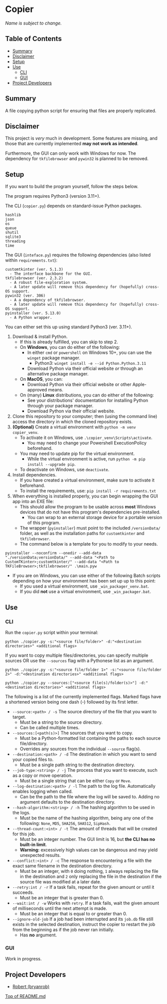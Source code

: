# Copier
*Name is subject to change.*

## Table of Contents
- [Summary](#summary)
- [Disclaimer](#disclaimer)
- [Setup](#setup)
- [Use](#use)
  - [CLI](#cli)
  - [GUI](#gui)
- [Project Developers](#project-developers)

## Summary
A file copying python script for ensuring that files are properly replicated.

## Disclaimer
This project is *very* much in development.  Some features are missing, and those that are currently implemented **may not work as intended**.

Furthermore, the GUI can only work with Windows for now.  The dependency for `tkfilebrowser` and `pywin32` is planned to be removed.

## Setup
If you want to build the program yourself, follow the steps below.

The program requires Python3 (version 3.11+).

The CLI (`copier.py`) depends on standard-issue Python packages.
  ```
  hashlib
  json
  os
  queue
  shutil
  sqlite3
  threading
  time
  ```

The GUI (`inteface.py`) requires the following dependencies (also listed within `requirements.txt`):
  ```
  customtkinter (ver. 5.1.3)
    - The interface backbone for the GUI.
  tkfilebrowser (ver. 2.3.2)
    - A robust file-exploration system.
    - A later update will remove this dependency for (hopefully) cross-OS support.
  pywin32 (ver. 306)
    - A a dependency of tkfilebrowser.
    - A later update will remove this dependency for (hopefully) cross-OS support.
  pyinstaller (ver. 5.13.0)
    - A Python wrapper.
  ```

You can either set this up using standard Python3 (ver. 3.11+).
1. Download & install Python.
   - If this is already fulfilled, you can skip to step 2.
   - On **Windows**, you can do either of the following:
     - In either `cmd` or `powershell` on Windows 10+, you can use the `winget` package manager.
       - Python3: `winget install -e --id Python.Python.3.11`
     - Download Python via their official website *or* through an alternative package manager.
   - On **MacOS**, you can:
     - Download Python via their official website or other Apple-approved means.
   - On (many) **Linux** distributions, you can do either of the following:
     - See your distributions' documentation for installing Python through your package manager.
     - Download Python via their official website.
2. Clone this repository to your computer; then (using the command line) access the directory in which the cloned repository exists.
3. **(Optional)** Create a virtual environment with `python -m venv copier_venv`.
   - To activate it on Windows, use `.\copier_venv\Scripts\activate`.
     - You may need to change your Powershell ExecutionPolicy beforehand.
   - You may need to update pip for the virtual environment.
     - While the virtual environment is active, run `python -m pip install --upgrade pip`.
   - To deactivate on Windows, use `deactivate`.
4. Install dependencies.
   - If you have created a virtual environment, make sure to activate it beforehand.
   - To install the requirements, use: `pip install -r requirements.txt`
5. When everything is installed properly, you can begin wrapping the GUI app into an EXE file:
   - This should allow the program to be usable across **most** Windows devices that do not have this program's dependencies pre-installed.
     - You can wrap to an external storage device for a portable version of this program.
   - The wrapper (`pyinstaller`) must point to the included `/versionData/` folder, as well as the installation paths for `customtkinter` and `tkfilebrowser`.
   - The command below is a template for you to modify to your needs.
  ```
  pyinstaller --noconfirm --onedir --add-data "./versionData;versionData/" --add-data "<Path to CustomTKinter>;customtkinter/" --add-data "<Path to TKFileBrowser>;tkfilebrowser/" .\main.pyw
  ```
   - If you are on Windows, you can use either of the following Batch scripts depending on how your environment has been set up up to this point:
     - If you used a virtual environment, use `_win_packager_venv.bat`.
     - If you did **not** use a virtual environment, use `_win_packager.bat`.

## Use
### CLI
Run the `copier.py` script within your terminal:
```
python ./copier.py -s:"<source file/folder>" -d:"<destination directories>" <additional flags>
```
If you want to copy multiple files/directories, you can specify multiple sources OR use the `--sources` flag with a Pythonese list as an argument.
```
python ./copier.py -s:"<source file/folder 1>" -s:"<source file/folder 2>" -d:"<destination directories>" <additional flags>
```
```
python ./copier.py --sources:["<source file(s)/folder(s)>"] -d:"<destination directories>" <additional flags>
```
The following is a list of the currently implemented flags.  Marked flags have a shortened version being one dash (-) followed by its first letter.
- `--source:<path> / -s` The source directory of the file that you want to target.
  - Must be a string to the source directory.
  - Can be called multiple times.
- `--sources:[<path(s)>]` The sources that you want to copy.
  - Must be a Python-formatted list containing the paths to each source file/directory.
  - Overrides any sources from the individual `--source` flag(s).
- `--destination:<path> / -d` The destination in which you want to send your copied files to.
  - Must be a single path string to the destination directory.
- `--job-type:<string> / -j` The process that you want to execute, such as a copy or move operation.
  - Must be a single string that can be either `Copy` or `Move`.
- `--log-destination:<path> / -l` The path to the log file.  Automatically enables logging when called.
  - Can be the path to the file where the log will be saved to.  Adding no argument defaults to the destination directory.
- `--hash-algorithm:<string> / -h` The hashing algorithm to be used in the logs.
  - Must be the name of the hashing algorithm, being any one of the following: `None`, `MD5`, `SHA256`, `SHA512`, `SipHash`.
- `--thread-count:<int> / -t` The amount of threads that will be created for this job.
  - Must be an integer number.  The GUI limit is 16, but __the CLI has no built-in limit__.
  - **Warning:** excessively high values can be dangerous and may yield unexpected results.
- `--conflict:<int> / -c` The response to encountering a file with the exact same filename in the destination directory.
  - Must be an integer, with `0` doing nothing, `1` always replacing the file in the destination and `2` only replacing the file in the destination if the source file was modified at a later date.
- `--retry:int / -r` If a task fails, repeat for the given amount or until it succeeds.
  - Must be an integer that is greater than 0.
- `--wait:int / -w` Works with `retry`.  If a task fails, wait the given amount of milliseconds until the next attempt is made.
  - Must be an integer that is equal to or greater than 0.
- `--ignore-old-job` If a job had been interrupted and its `job.db` file still exists in the selected destination, instruct the copier to restart the job from the beginning as if the job never ran initially.
  - Has **no** argument.

### GUI
Work in progress.

## Project Developers
- [Robert (bryanrob)](https://github.com/bryanrob)

[Top of README.md](#copier)